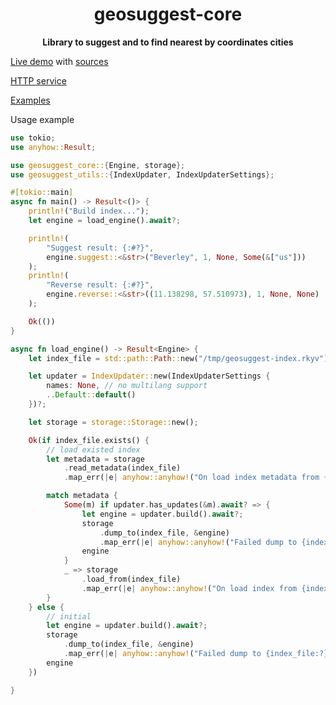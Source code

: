 <div align="center">
  <p><h1>geosuggest-core</h1></p>
  <p><strong>Library to suggest and to find nearest by coordinates cities</strong></p>
  <p></p>
</div>

[Live demo](https://geosuggest.etatarkin.ru/) with [sources](https://github.com/estin/geosuggest/tree/master/geosuggest-demo)

[HTTP service](https://github.com/estin/geosuggest)

[Examples](https://github.com/estin/geosuggest/tree/master/examples/src)

Usage example
```rust
use tokio;
use anyhow::Result;

use geosuggest_core::{Engine, storage};
use geosuggest_utils::{IndexUpdater, IndexUpdaterSettings};

#[tokio::main]
async fn main() -> Result<()> {
    println!("Build index...");
    let engine = load_engine().await?;

    println!(
        "Suggest result: {:#?}",
        engine.suggest::<&str>("Beverley", 1, None, Some(&["us"]))
    );
    println!(
        "Reverse result: {:#?}",
        engine.reverse::<&str>((11.138298, 57.510973), 1, None, None)
    );

    Ok(())
}

async fn load_engine() -> Result<Engine> {
    let index_file = std::path::Path::new("/tmp/geosuggest-index.rkyv");

    let updater = IndexUpdater::new(IndexUpdaterSettings {
        names: None, // no multilang support
        ..Default::default()
    })?;

    let storage = storage::Storage::new();

    Ok(if index_file.exists() {
        // load existed index
        let metadata = storage
            .read_metadata(index_file)
            .map_err(|e| anyhow::anyhow!("On load index metadata from {index_file:?}: {e}"))?;

        match metadata {
            Some(m) if updater.has_updates(&m).await? => {
                let engine = updater.build().await?;
                storage
                    .dump_to(index_file, &engine)
                    .map_err(|e| anyhow::anyhow!("Failed dump to {index_file:?}: {e}"))?;
                engine
            }
            _ => storage
                .load_from(index_file)
                .map_err(|e| anyhow::anyhow!("On load index from {index_file:?}: {e}"))?,
        }
    } else {
        // initial
        let engine = updater.build().await?;
        storage
            .dump_to(index_file, &engine)
            .map_err(|e| anyhow::anyhow!("Failed dump to {index_file:?}: {e}"))?;
        engine
    })

}
```
